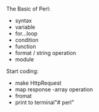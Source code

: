 The Basic of Perl:
- syntax
- variable
- for...loop
- condition
- function
- format / string operation
- module

Start coding:
- make HttpRequest
- map response
-array operation
- fromat
- print to terminal"# perl" 

